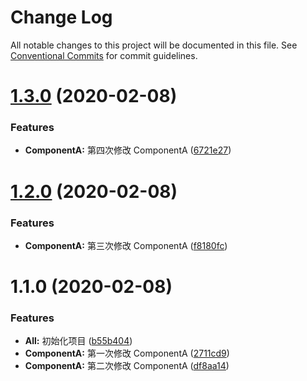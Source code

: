 # Change Log

All notable changes to this project will be documented in this file.
See [Conventional Commits](https://conventionalcommits.org) for commit guidelines.

# [1.3.0](https://github.com/cyrilzhao/lerna-demo/compare/@bihu/ComponentA@1.2.0...@bihu/ComponentA@1.3.0) (2020-02-08)


### Features

* **ComponentA:** 第四次修改 ComponentA ([6721e27](https://github.com/cyrilzhao/lerna-demo/commit/6721e27e7d3d6efc6bbbd81231b2115f4cb6d288))





# [1.2.0](https://github.com/cyrilzhao/lerna-demo/compare/@bihu/ComponentA@1.1.0...@bihu/ComponentA@1.2.0) (2020-02-08)


### Features

* **ComponentA:** 第三次修改 ComponentA ([f8180fc](https://github.com/cyrilzhao/lerna-demo/commit/f8180fc4d143029047f66c1f092d7a7c7ff1e465))





# 1.1.0 (2020-02-08)


### Features

* **All:** 初始化项目 ([b55b404](https://github.com/cyrilzhao/lerna-demo/commit/b55b40434f02483c0d57777df7d0d4da69a1782f))
* **ComponentA:** 第一次修改 ComponentA ([2711cd9](https://github.com/cyrilzhao/lerna-demo/commit/2711cd9ed2847a471e0fc161d15064945b39a406))
* **ComponentA:** 第二次修改 ComponentA ([df8aa14](https://github.com/cyrilzhao/lerna-demo/commit/df8aa14db0c66ab6d1a5ee077f7a647fe094ab5f))
